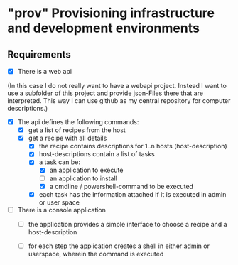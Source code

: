 # "prov" Provisioning infrastructure and development environments

## Requirements

- [X] There is a web api

(In this case I do not really want to have a webapi project. Instead I want to use a subfolder of this project and provide json-Files there that are interpreted. This way I can use github as my central repository for computer descriptions.)

- [X] The api defines the following commands: 
    - [X] get a list of recipes from the host
    - [X] get a recipe with all details
        - [X] the recipe contains descriptions for 1..n hosts (host-description)
        - [X] host-descriptions contain a list of tasks
        - [X] a task can be:
            - [X] an application to execute
            - [ ] an application to install
            - [X] a cmdline / powershell-command to be executed
        - [X] each task has the information attached if it is executed in admin or user space

- [ ] There is a console application
    - [ ] the application provides a simple interface to choose a recipe and a host-description
    - [ ] for each step the application creates a shell in either admin or userspace, wherein the command is executed
    
